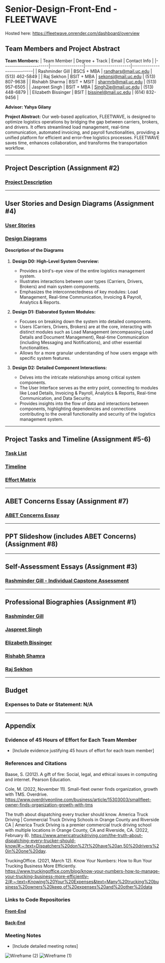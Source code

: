 # Senior-Design-Front-End - FLEETWAVE

Hosted here: https://fleetwave.onrender.com/dashboard/overview

## Team Members and Project Abstract

**Team Members:**
| Team Member           | Degree + Track | Email                 | Contact Info               |
|-----------------------|-----------------|-----------------------|----------------------------|
| Rashminder Gill       | BSCS + MBA      | randhars@mail.uc.edu  | (513) 462-5849             |
| Raj Sekhon            | BSIT + MBA      | sekonsj@mail.uc.edu   | (513) 807-9638             |
| Rishabh Sharma        | BSIT + MSIT     | sharmrb@mail.uc.edu   | (513) 957-6505             |
| Jaspreet Singh        | BSIT + MBA      | Singh2je@mail.uc.edu  | (513) 448-6879             |
| Elizabeth Bissinger   | BSIT            | bissinel@mail.uc.edu  | (614) 832-9456             |

**Advisor: Yahya Gilany**


**Project Abstract:**
Our web-based application, FLEETWAVE, is designed to optimize logistics operations by bridging the gap between carriers, brokers, and drivers. It offers streamlined load management, real-time communication, automated invoicing, and payroll functionalities, providing a unified platform for efficient and error-free logistics processes. FLEETWAVE saves time, enhances collaboration, and transforms the transportation workflow.

---

## Project Description (Assignment #2)

### [Project Description](https://github.com/lizbissinger/Senior-Design-Front-End/blob/main/CS5001%20Assignments/Assignment%202%20-%20Team%20Formation%20and%20Project%20Description/Team%20Formation%20and%20Project%20Description.md.md)

---

## User Stories and Design Diagrams (Assignment #4)

### [User Stories](https://github.com/lizbissinger/Senior-Design-Front-End/blob/main/CS5001%20Assignments/Assignment%204%20-%20Design%20Diagrams/User_Stories.md)

### [Design Diagrams](https://github.com/lizbissinger/Senior-Design-Front-End/blob/main/CS5001%20Assignments/Assignment%204%20-%20Design%20Diagrams/Design_Diagrams.md)

#### Description of the Diagrams
1. **Design D0: High-Level System Overview:**
   - Provides a bird's-eye view of the entire logistics management system.
   - Illustrates interactions between user types (Carriers, Drivers, Brokers) and main system components.
   - Emphasizes the interconnectedness of key modules: Load Management, Real-time Communication, Invoicing & Payroll, Analytics & Reports.

2. **Design D1: Elaborated System Modules:**
   - Focuses on breaking down the system into detailed components.
   - Users (Carriers, Drivers, Brokers) are at the core, interacting with distinct modules such as Load Management (encompassing Load Details and Document Management), Real-time Communication (including Messaging and Notifications), and other essential functionalities.
   - Allows for a more granular understanding of how users engage with specific system features.

3. **Design D2: Detailed Component Interactions:**
   - Delves into the intricate relationships among critical system components.
   - The User Interface serves as the entry point, connecting to modules like Load Details, Invoicing & Payroll, Analytics & Reports, Real-time Communication, and Data Security.
   - Provides insights into the flow of data and interactions between components, highlighting dependencies and connections contributing to the overall functionality and security of the logistics management system.

---

## Project Tasks and Timeline (Assignment #5-6)

### [Task List](https://github.com/lizbissinger/Senior-Design-Front-End/blob/main/CS5001%20Assignments/Assignment%205%20-%20Task%20Lists/Task%20Lists.md)

### [Timeline](https://github.com/lizbissinger/Senior-Design-Front-End/blob/main/CS5001%20Assignments/Assignment%206%20-%20Milestones%2C%20Timeline%2C%20and%20Effort%20Matrix/Timeline.md)

### [Effort Matrix](https://github.com/lizbissinger/Senior-Design-Front-End/blob/main/CS5001%20Assignments/Assignment%206%20-%20Milestones%2C%20Timeline%2C%20and%20Effort%20Matrix/Effort%20Matrix.md)

---

## ABET Concerns Essay (Assignment #7)

### [ABET Concerns Essay](https://github.com/lizbissinger/Senior-Design-Front-End/blob/main/CS5001%20Assignments/Assignment%207%20-%20Project%20Constraints%20Essay.md)

---

## PPT Slideshow (includes ABET Concerns) (Assignment #8)

---

## Self-Assessment Essays (Assignment #3)

### [Rashminder Gill - Individual Capstone Assessment](https://github.com/lizbissinger/Senior-Design-Front-End/blob/main/CS5001%20Assignments/Assignment%203%20-%20Team%20Contract%20and%20Individual%20Capstone%20Assessment/Rashminder%20Gill%20-%20Assignment%20%233%20-%20Individual%20Capstone%20Assessment.md)

---

## Professional Biographies (Assignment #1)

### [Rashminder Gill](https://github.com/lizbissinger/Senior-Design-Front-End/blob/main/CS5001%20Assignments/Assignment%201%20-%20Professional%20Biography/Rashminder%20Gill%20-%20Biography.md)

### [Jaspreet Singh](https://github.com/lizbissinger/Senior-Design-Front-End/blob/main/CS5001%20Assignments/Assignment%201%20-%20Professional%20Biography/Jaspreet%20Singh%20-%20Biography.md)

### [Elizabeth Bissinger](https://github.com/lizbissinger/Senior-Design-Front-End/blob/main/CS5001%20Assignments/Assignment%201%20-%20Professional%20Biography/Elizabeth%20Bissinger%20-%20Biography.md)

### [Rishabh Shamra](https://github.com/lizbissinger/Senior-Design-Front-End/blob/main/CS5001%20Assignments/Assignment%201%20-%20Professional%20Biography/Rishabh%20Sharma%20-%20Biography.md)

### [Raj Sekhon](https://github.com/lizbissinger/Senior-Design-Front-End/blob/main/CS5001%20Assignments/Assignment%201%20-%20Professional%20Biography/Raj%20Sekhon%20-%20Biography.md)


---

## Budget

### Expenses to Date or Statement: N/A

---

## Appendix

### Evidence of 45 Hours of Effort for Each Team Member
- [Include evidence justifying 45 hours of effort for each team member]

### References and Citations
Baase, S. (2012). A gift of fire: Social, legal, and ethical issues in computing and internet. Pearson Education.  

Cole, M. (2022, November 11). Small-fleet owner finds organization, growth with TMS. Overdrive. https://www.overdriveonline.com/business/article/15303003/smallfleet-owner-finds-organization-growth-with-tms 

The truth about dispatching every trucker should know. America Truck Driving | Commercial Truck Driving Schools in Orange County and Riverside CA | America Truck Driving is a premier commercial truck driving school with multiple locations in Orange County, CA and Riverside, CA. (2022, February 8). https://www.americatruckdriving.com/the-truth-about-dispatching-every-trucker-should-know/#:~:text=Dispatchers%20don%27t%20have%20an,50%20drivers%20in%20one%20day. 

TruckingOffice. (2021, March 12). Know Your Numbers: How to Run Your Trucking Business More Efficiently. https://www.truckingoffice.com/blog/know-your-numbers-how-to-manage-your-trucking-business-more-efficiently-2/#:~:text=Knowing%20Your%20Expenses&text=Many%20trucking%20business%20owners%20keep,of%20expenses%20and%20other%20data


### Links to Code Repositories
#### [Front-End](https://github.com/lizbissinger/Senior-Design-Front-End)
#### [Back-End](https://github.com/lizbissinger/Senior-Design-Back-End)

### Meeting Notes
- [Include detailed meeting notes]

![Wireframe (2)](https://github.com/lizbissinger/Senior-Design-Front-End/assets/71667958/05296640-48b8-43fd-8a7a-f78033621cca)
![Wireframe (1)](https://github.com/lizbissinger/Senior-Design-Front-End/assets/71667958/90a4a31b-e175-45fe-bee2-5a49330963db)





